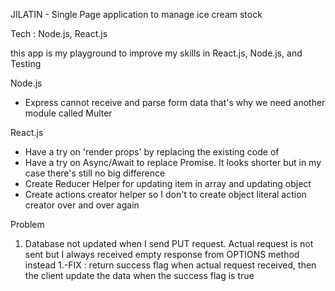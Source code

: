 JILATIN - Single Page application to manage ice cream stock

Tech : Node.js, React.js

this app is my playground to improve my skills in React.js, Node.js, and Testing

Node.js
- Express cannot receive and parse form data that's why we need another module called Multer

React.js
- Have a try on 'render props' by replacing the existing code of <Modal/>
- Have a try on Async/Await to replace Promise. It looks shorter but in my case there's still no big difference
- Create Reducer Helper for updating item in array and updating object
- Create actions creator helper so I don't to create object literal action creator over and over again

Problem
1. Database not updated when I send PUT request. Actual request is not sent but I always received empty response from OPTIONS method instead
1.-FIX : return success flag when actual request received, then the client update the data when the success flag is true